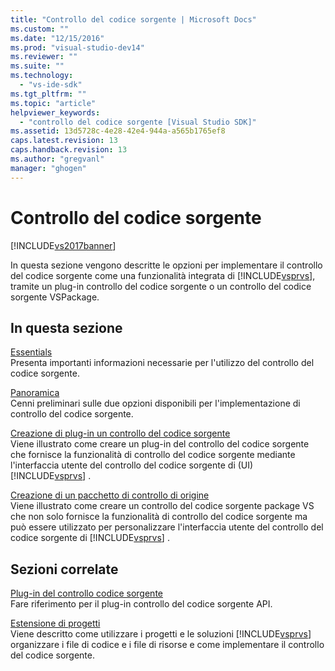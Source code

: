 ```yaml
---
title: "Controllo del codice sorgente | Microsoft Docs"
ms.custom: ""
ms.date: "12/15/2016"
ms.prod: "visual-studio-dev14"
ms.reviewer: ""
ms.suite: ""
ms.technology: 
  - "vs-ide-sdk"
ms.tgt_pltfrm: ""
ms.topic: "article"
helpviewer_keywords: 
  - "controllo del codice sorgente [Visual Studio SDK]"
ms.assetid: 13d5728c-4e28-42e4-944a-a565b1765ef8
caps.latest.revision: 13
caps.handback.revision: 13
ms.author: "gregvanl"
manager: "ghogen"
---
```

# Controllo del codice sorgente
[!INCLUDE[vs2017banner](../../code-quality/includes/vs2017banner.md)]

In questa sezione vengono descritte le opzioni per implementare il controllo del codice sorgente come una funzionalità integrata di [!INCLUDE[vsprvs](../../code-quality/includes/vsprvs_md.md)], tramite un plug\-in controllo del codice sorgente o un controllo del codice sorgente VSPackage.  
  
## In questa sezione  
 [Essentials](../../extensibility/internals/source-control-integration-essentials.md)  
 Presenta importanti informazioni necessarie per l'utilizzo del controllo del codice sorgente.  
  
 [Panoramica](../../extensibility/internals/source-control-integration-overview.md)  
 Cenni preliminari sulle due opzioni disponibili per l'implementazione di controllo del codice sorgente.  
  
 [Creazione di plug\-in un controllo del codice sorgente](../../extensibility/internals/creating-a-source-control-plug-in.md)  
 Viene illustrato come creare un plug\-in del controllo del codice sorgente che fornisce la funzionalità di controllo del codice sorgente mediante l'interfaccia utente del controllo del codice sorgente di \(UI\) [!INCLUDE[vsprvs](../../code-quality/includes/vsprvs_md.md)] .  
  
 [Creazione di un pacchetto di controllo di origine](../../extensibility/internals/creating-a-source-control-vspackage.md)  
 Viene illustrato come creare un controllo del codice sorgente package VS che non solo fornisce la funzionalità di controllo del codice sorgente ma può essere utilizzato per personalizzare l'interfaccia utente del controllo del codice sorgente di [!INCLUDE[vsprvs](../../code-quality/includes/vsprvs_md.md)] .  
  
## Sezioni correlate  
 [Plug\-in del controllo codice sorgente](../../extensibility/source-control-plug-ins.md)  
 Fare riferimento per il plug\-in controllo del codice sorgente API.  
  
 [Estensione di progetti](../../extensibility/extending-projects.md)  
 Viene descritto come utilizzare i progetti e le soluzioni [!INCLUDE[vsprvs](../../code-quality/includes/vsprvs_md.md)] organizzare i file di codice e i file di risorse e come implementare il controllo del codice sorgente.